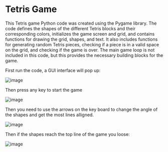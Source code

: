 # Tetris Game

This Tetris game Python code was created using the Pygame library. The code defines the shapes of the different Tetris blocks and their corresponding colors, 
initializes the game screen and grid, and contains functions for drawing the grid, shapes, and text. It also includes functions for generating random Tetris pieces, 
checking if a piece is in a valid space on the grid, and checking if the game is over. The main game loop is not included in this code, 
but this provides the necessary building blocks for the game.

First run the code, a GUI interface will pop up:

![image](https://user-images.githubusercontent.com/128277686/226548974-48ad838e-0080-488d-85f2-d251a35dd33a.png)


Then press any key to start the game

![image](https://user-images.githubusercontent.com/128277686/226549107-8b491f6a-3e61-49b3-8adb-83d5e5372e6f.png)


Then you need to use the arrows on the key board to change the angle of the shapes and get the most lines alligned.

![image](https://user-images.githubusercontent.com/128277686/226549403-a42d8ed0-030e-4ba5-9bac-dabea0e9cad2.png)


Then if the shapes reach the top line of the game you loose:

![image](https://user-images.githubusercontent.com/128277686/226549549-fe878717-1fbe-4c4d-904f-e3351e5a09e0.png)
